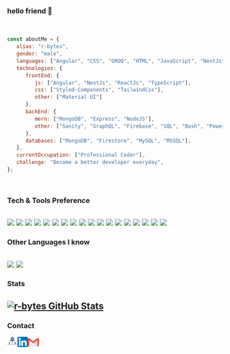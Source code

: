 ### hello friend 👋

<br/>

```javascript
const aboutMe = {
   alias: "r-bytes",
   gender: "male",
   languages: ["Angular", "CSS", "GROQ", "HTML", "JavaScript", "NextJs", "PowerShell", "ReactJs", "SQL", "TypeScript"],
   technologies: {
      frontEnd: {
         js: ["Angular", "NextJs", "ReactJs", "TypeScript"],
         css: ["Styled-Components", "TailwindCss"],
         other: ["Material UI"]
      },
      backEnd: {
         mern: ["MongoDB", "Express", "NodeJS"],
         other: ["Sanity", "GraphQL", "Firebase", "SQL", "Bash", "PowerShell"]
      },
      databases: ["MongoDB", "Firestore", "MySQL", "MSSQL"],
   },
   currentOccupation: ["Professional Coder"],
   challenge: "Become a better developer everyday",
};
```

<br/>

### Tech & Tools Preference
<img src="https://img.shields.io/badge/-Angular-E34F26?style=flat&logo=angular&logoColor=red"> <img src="https://img.shields.io/badge/-HTML5-E34F26?style=flat&logo=html5&logoColor=white"> <img src="https://img.shields.io/badge/-CSS3-1572B6?style=flat&logo=css3&logoColor=white"> <img src="https://img.shields.io/badge/-JavaScript-eed718?style=flat&logo=javascript&logoColor=ffffff"> <img src="https://img.shields.io/badge/-React-000000?style=flat&logo=react&logoColor=00c8ff"> <img src="http://img.shields.io/badge/-NextJs-F89820?style=flat&logo=nextjs&logoColor=white"> <img src="https://img.shields.io/badge/-MongoDB-4DB33D?style=flat&logo=mongodb&logoColor=FFFFFF"> <img src="https://img.shields.io/badge/-GraphQL-e535ab?style=flat&logo=graphql&logoColor=FFFFFF"> <img src="https://img.shields.io/badge/-MySQL-F29111?style=flat&logo=mysql&logoColor=FFFFFF"> <img src="https://img.shields.io/badge/-Express.js-787878?style=flat"> <img src="https://img.shields.io/badge/-Node.js-3C873A?style=flat&logo=Node.js&logoColor=white"> <img src="https://img.shields.io/badge/-Firebase-FFA611?style=flat&logo=firebase&logoColor=FFFFFF"> <img src="http://img.shields.io/badge/-Sanity-430098?style=flat&logo=sanity&logoColor=white"> <img src="http://img.shields.io/badge/-Git-F1502F?style=flat&logo=git&logoColor=FFFFFF"> <img src="http://img.shields.io/badge/-Github-000000?style=flat&logo=github&logoColor=FFFFFF"> <img src="http://img.shields.io/badge/-VS%20Code-007ACC?style=flat&logo=visual%20studio%20code&logoColor=white"> <img src="http://img.shields.io/badge/-Heroku-430098?style=flat&logo=heroku&logoColor=white"> <img src="http://img.shields.io/badge/-Vercel-black?style=flat&logo=vercel&logoColor=white">
---

### Other Languages I know
<img src="http://img.shields.io/badge/-PowerShell-1572B6?style=flat&logo=powershell&logoColor=white"> <img src="http://img.shields.io/badge/-SQL-F89820?style=flat&logo=powershell&logoColor=white"> 
---

### Stats
[![r-bytes GitHub Stats](https://github-readme-stats.vercel.app/api?username=r-bytes&show_icons=true&count_private=true&theme=dracula)](https://github.com/r-bytes)
---

### Contact
  <a href="https://portfolio.r-bytes.com">
    <img align="left" alt="dev portfolio" width="24px" src="https://github.com/SatYu26/SatYu26/blob/master/Assets/Developer.gif" />
  </a> &nbsp;&nbsp;
  
  <a href="https://www.linkedin.com/in/raymond-van-velse-84346187">
    <img align="left" alt="linked in" width="24px" src="https://github.com/SatYu26/SatYu26/blob/master/Assets/Linkedin.svg" />
  </a> &nbsp;&nbsp;

  <a href="mailto:contact@r-bytes.com">
    <img align="left" alt="ray mail" width="26px" src="https://github.com/SatYu26/SatYu26/blob/master/Assets/Gmail.svg" />
  </a>
